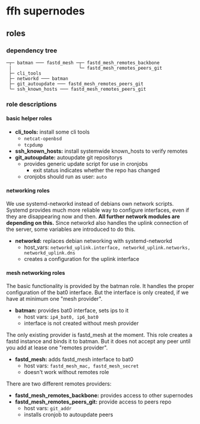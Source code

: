 # ffh supernodes

## roles

### dependency tree

    ─┬─ batman ─── fastd_mesh ─┬─ fastd_mesh_remotes_backbone
     |                         └─ fastd_mesh_remotes_peers_git
     ├─ cli_tools
     ├─ networkd ─── batman
     ├─ git_autoupdate ─── fastd_mesh_remotes_peers_git
     └─ ssh_known_hosts ─── fastd_mesh_remotes_peers_git


### role descriptions

#### basic helper roles

- **cli\_tools:** install some cli tools
    - ```netcat-openbsd```
    - ```tcpdump```
- **ssh\_known\_hosts:** install systemwide known_hosts to verify remotes
- **git\_autoupdate:** autoupdate git repositorys
    - provides generic update script for use in cronjobs
        - exit status indicates whether the repo has changed
    - cronjobs should run as user: ```auto```

#### networking roles

We use systemd-networkd instead of debians own network scripts. Systemd provides
much more reliable way to configure interfaces, even if they are disappearing
now and then. **All further network modules are depending on this.** Since
networkd also handles the uplink connection of the server, some variables are
introduced to do this.

- **networkd:** replaces debian networking with systemd-networkd
    - host_vars: ```networkd_uplink.interface, networkd_uplink.networks, networkd_uplink.dns```
    - creates a configuration for the uplink interface

#### mesh networking roles

The basic functionality is provided by the batman role. It handles the proper
configuration of the bat0 interface. But the interface is only created, if
we have at minimum one "mesh provider".

- **batman:** provides bat0 interface, sets ips to it
    - host vars: ```ip4_bat0, ip6_bat0```
    - interface is not created without mesh provider

The only existing provider is fastd_mesh at the moment. This role creates a
fastd instance and binds it to batman. But it does not accept any peer until
you add at lease one "remotes provider".

- **fastd\_mesh:** adds fastd_mesh interface to bat0
    - host vars: ```fastd_mesh_mac, fastd_mesh_secret```
    - doesn't work without remotes role

There are two different remotes providers:

- **fastd\_mesh\_remotes\_backbone:** provides access to other supernodes
- **fastd\_mesh\_remotes\_peers\_git:** provide access to peers repo
    - host vars: ```git_addr```
    - installs cronjob to autoupdate peers

